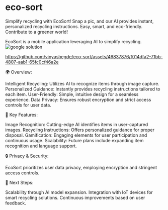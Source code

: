 # eco-sort
Simplify recycling with EcoSort! Snap a pic, and our AI provides instant, personalized recycling instructions. Easy, smart, and eco-friendly. Contribute to a greener world!

EcoSort is a mobile application leveraging AI to simplify recycling.
![google solution](https://github.com/vinyashegde/eco-sort/assets/46837876/f487857e-093b-4097-9d49-53642b8ad069)


https://github.com/vinyashegde/eco-sort/assets/46837876/f014dfa2-71bb-4807-aab1-65fc0cf46a2e



🌍 Overview:

Intelligent Recycling: Utilizes AI to recognize items through image capture.
Personalized Guidance: Instantly provides recycling instructions tailored to each item.
User-Friendly: Simple, intuitive design for a seamless experience.
Data Privacy: Ensures robust encryption and strict access controls for user data.


🚀 Key Features:

Image Recognition: Cutting-edge AI identifies items in user-captured images.
Recycling Instructions: Offers personalized guidance for proper disposal.
Gamification: Engaging elements for user participation and continuous usage.
Scalability: Future plans include expanding item recognition and language support.

🔒 Privacy & Security:

EcoSort prioritizes user data privacy, employing encryption and stringent access controls.


🌟 Next Steps:

Scalability through AI model expansion.
Integration with IoT devices for smart recycling solutions.
Continuous improvements based on user feedback.


